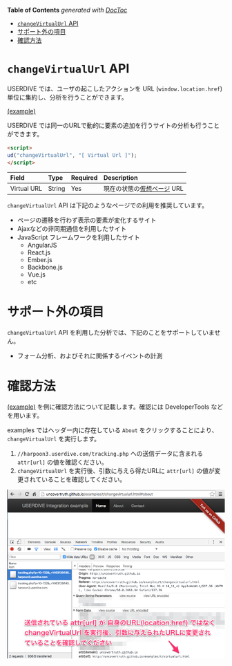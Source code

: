 <!-- START doctoc generated TOC please keep comment here to allow auto update -->
<!-- DON'T EDIT THIS SECTION, INSTEAD RE-RUN doctoc TO UPDATE -->
**Table of Contents**  *generated with [DocToc](https://github.com/thlorenz/doctoc)*

- [`changeVirtualUrl` API](#changevirtualurl-api)
- [サポート外の項目](#%E3%82%B5%E3%83%9D%E3%83%BC%E3%83%88%E5%A4%96%E3%81%AE%E9%A0%85%E7%9B%AE)
- [確認方法](#%E7%A2%BA%E8%AA%8D%E6%96%B9%E6%B3%95)

<!-- END doctoc generated TOC please keep comment here to allow auto update -->

# `changeVirtualUrl` API

USERDIVE では、ユーザの起こしたアクションを URL (`window.location.href`) 単位に集約し、分析を行うことができます。

[(example)](https://uncovertruth.github.io/examples/t/changevirtualurl.html)

USERDIVE では同一のURLで動的に要素の追加を行うサイトの分析も行うことができます。

```html
<script>
ud("changeVirtualUrl", "[ Virtual Url ]");
</script>
```

| Field       | Type   | Required | Description                                                |
|:------------|:-------|:---------|:-----------------------------------------------------------|
| Virtual URL | String | Yes      | 現在の状態の[仮想ページ](../../../guide/snapshot.html) URL |

`changeVirtualUrl` API は下記のようなページでの利用を推奨しています。

- ページの遷移を行わず表示の要素が変化するサイト
- Ajaxなどの非同期通信を利用したサイト
- JavaScript フレームワークを利用したサイト
    - AngularJS
    - React.js
    - Ember.js
    - Backbone.js
    - Vue.js
    - etc

# サポート外の項目

`changeVirtualUrl` API を利用した分析では、下記のことをサポートしていません。

- フォーム分析、およびそれに関係するイベントの計測

# 確認方法

[(example)](https://uncovertruth.github.io/examples/t/changevirtualurl.html) を例に確認方法について記載します。確認には DeveloperTools などを用います。

examples ではヘッダー内に存在している `About` をクリックすることにより、 `changeVirtualUrl` を実行します。

1. `//harpoon3.userdive.com/tracking.php` への送信データに含まれる `attr[url]` の値を確認ください。
1. `changeVirtualUrl` を実行後、引数に与えら得たURLに `attr[url]` の値が変更されていることを確認してください。

![debug image](./files/changeVirtualUrlDebug.png)

